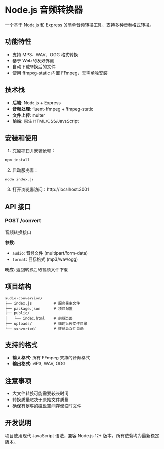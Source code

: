 # Node.js 音频转换器

一个基于 Node.js 和 Express 的简单音频转换工具，支持多种音频格式转换。

## 功能特性

- 支持 MP3、WAV、OGG 格式转换
- 基于 Web 的友好界面
- 自动下载转换后的文件
- 使用 ffmpeg-static 内置 FFmpeg，无需单独安装

## 技术栈

- **后端**: Node.js + Express
- **音频处理**: fluent-ffmpeg + ffmpeg-static
- **文件上传**: multer
- **前端**: 原生 HTML/CSS/JavaScript

## 安装和使用

1. 克隆项目并安装依赖：
```bash
npm install
```

2. 启动服务器：
```bash
node index.js
```

3. 打开浏览器访问：http://localhost:3001

## API 接口

### POST /convert
音频转换接口

**参数**:
- `audio`: 音频文件 (multipart/form-data)
- `format`: 目标格式 (mp3/wav/ogg)

**响应**: 返回转换后的音频文件下载

## 项目结构

```
audio-conversion/
├── index.js          # 服务器主文件
├── package.json      # 项目配置
├── public/
│   └── index.html    # 前端页面
├── uploads/          # 临时上传文件目录
└── converted/        # 转换后文件目录
```

## 支持的格式

- **输入格式**: 所有 FFmpeg 支持的音频格式
- **输出格式**: MP3, WAV, OGG

## 注意事项

- 大文件转换可能需要较长时间
- 转换质量取决于原始文件质量
- 确保有足够的磁盘空间存储临时文件

## 开发说明

项目使用现代 JavaScript 语法，兼容 Node.js 12+ 版本。所有依赖均为最新稳定版本。